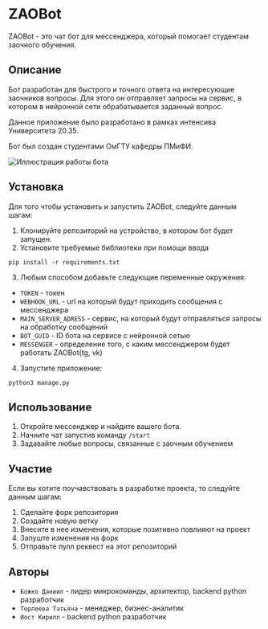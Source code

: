 # ZAOBot

ZAOBot - это чат бот для мессенджера, который помогает студентам заочного обучения.

## Описание

Бот разработан для быстрого и точного ответа на интересующие заочников вопросы. Для этого он отправляет запросы на сервис, в котором в нейронной сети обрабатывается заданный вопрос.

Данное приложение было разработано в рамках интенсива Университета 20.35.

Бот был создан студентами ОмГТУ кафедры ПМиФИ.

![Иллюстрация работы бота](https://github.com/IamVOC/ZAOOmstuBot/tree/develop/img/image.jpg)

## Установка

Для того чтобы установить и запустить ZAOBot, следуйте данным шагам:

1. Клонируйте репозиторий на устройство, в котором бот будет запущен.
2. Установите требуемые библиотеки при помощи ввода

```shell
pip install -r requirements.txt
```

3. Любым способом добавьте следующие переменные окружения:

- `TOKEN` - токен
- `WEBHOOK_URL` - url на который будут приходить сообщения с мессенджера
- `MAIN_SERVER_ADRESS` - сервис, на который будут отправляться запросы на обработку сообщений
- `BOT_GUID` - ID бота на сервисе с нейронной сетью
- `MESSENGER` - определение того, с каким мессенджером будет работать ZAOBot(tg, vk)

4. Запустите приложение:

```shell
python3 manage.py
```

## Использование

1. Откройте мессенджер и найдите вашего бота.
2. Начните чат запустив команду `/start`
3. Задавайте любые вопросы, связанные с заочным обучением

## Участие

Если вы хотите поучавствовать в разработке проекта, то следуйте данным шагам:

1. Сделайте форк репозитория
2. Создайте новую ветку
3. Внесите в нее изменения, которые позитивно повлияют на проект
4. Запуште изменения на форк
5. Отправьте пулл реквест на этот репозиторий

## Авторы

- `Божко Даниил` - лидер микрокоманды, архитектор, backend python разработчик
- `Терлеева Татьяна` - менеджер, бизнес-аналитик
- `Иост Кирилл` - backend python разработчик

